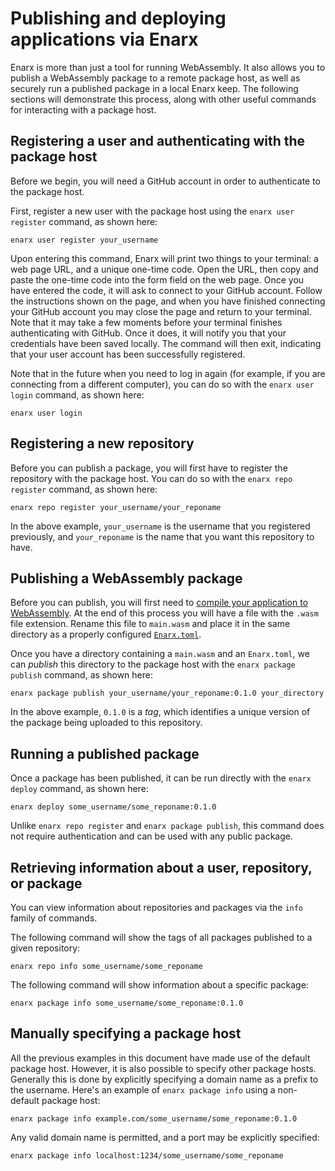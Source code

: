 # Publishing and deploying applications via Enarx

Enarx is more than just a tool for running WebAssembly. It also allows you to publish a WebAssembly package to a remote package host, as well as securely run a published package in a local Enarx keep. The following sections will demonstrate this process, along with other useful commands for interacting with a package host.

## Registering a user and authenticating with the package host

Before we begin, you will need a GitHub account in order to authenticate to the package host.

First, register a new user with the package host using the `enarx user register` command, as shown here:

```
enarx user register your_username
```

Upon entering this command, Enarx will print two things to your terminal: a web page URL, and a unique one-time code. Open the URL, then copy and paste the one-time code into the form field on the web page. Once you have entered the code, it will ask to connect to your GitHub account. Follow the instructions shown on the page, and when you have finished connecting your GitHub account you may close the page and return to your terminal. Note that it may take a few moments before your terminal finishes authenticating with GitHub. Once it does, it will notify you that your credentials have been saved locally. The command will then exit, indicating that your user account has been successfully registered.

Note that in the future when you need to log in again (for example, if you are connecting from a different computer), you can do so with the `enarx user login` command, as shown here:

```
enarx user login
```

## Registering a new repository

Before you can publish a package, you will first have to register the repository with the package host. You can do so with the `enarx repo register` command, as shown here:

```
enarx repo register your_username/your_reponame
```

In the above example, `your_username` is the username that you registered previously, and `your_reponame` is the name that you want this repository to have.

## Publishing a WebAssembly package

Before you can publish, you will first need to [compile your application to WebAssembly](../WebAssembly/Introduction). At the end of this process you will have a file with the `.wasm` file extension. Rename this file to `main.wasm` and place it in the same directory as a properly configured [`Enarx.toml`](Enarx_toml).

Once you have a directory containing a `main.wasm` and an `Enarx.toml`, we can *publish* this directory to the package host with the `enarx package publish` command, as shown here:

```
enarx package publish your_username/your_reponame:0.1.0 your_directory
```

In the above example, `0.1.0` is a *tag*, which identifies a unique version of the package being uploaded to this repository.

## Running a published package

Once a package has been published, it can be run directly with the `enarx deploy` command, as shown here:

```
enarx deploy some_username/some_reponame:0.1.0
```

Unlike `enarx repo register` and `enarx package publish`, this command does not require authentication and can be used with any public package.

## Retrieving information about a user, repository, or package

You can view information about repositories and packages via the `info` family of commands.

The following command will show the tags of all packages published to a given repository:

```
enarx repo info some_username/some_reponame
```

The following command will show information about a specific package:

```
enarx package info some_username/some_reponame:0.1.0
```

## Manually specifying a package host

All the previous examples in this document have made use of the default package host. However, it is also possible to specify other package hosts. Generally this is done by explicitly specifying a domain name as a prefix to the username. Here's an example of `enarx package info` using a non-default package host:

```
enarx package info example.com/some_username/some_reponame:0.1.0
```

Any valid domain name is permitted, and a port may be explicitly specified:

```
enarx package info localhost:1234/some_username/some_reponame
```
